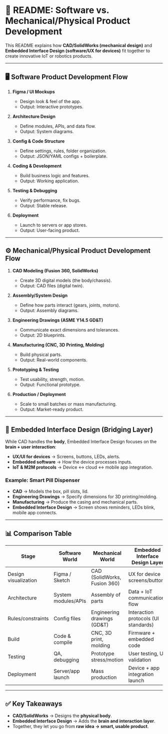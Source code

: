 # 📘 README: Software vs. Mechanical/Physical Product Development

This README explains how **CAD/SolidWorks (mechanical design)** and **Embedded Interface Design (software/UX for devices)** fit together to create innovative IoT or robotics products.

---

## 🖥️ Software Product Development Flow

1. **Figma / UI Mockups**

   * Design look & feel of the app.
   * Output: Interactive prototypes.

2. **Architecture Design**

   * Define modules, APIs, and data flow.
   * Output: System diagrams.

3. **Config & Code Structure**

   * Define settings, rules, folder organization.
   * Output: JSON/YAML configs + boilerplate.

4. **Coding & Development**

   * Build business logic and features.
   * Output: Working application.

5. **Testing & Debugging**

   * Verify performance, fix bugs.
   * Output: Stable release.

6. **Deployment**

   * Launch to servers or app stores.
   * Output: User-facing product.

---

## ⚙️ Mechanical/Physical Product Development Flow

1. **CAD Modeling (Fusion 360, SolidWorks)**

   * Create 3D digital models (the body/chassis).
   * Output: CAD files (digital twin).

2. **Assembly/System Design**

   * Define how parts interact (gears, joints, motors).
   * Output: Assembly diagrams.

3. **Engineering Drawings (ASME Y14.5 GD\&T)**

   * Communicate exact dimensions and tolerances.
   * Output: 2D blueprints.

4. **Manufacturing (CNC, 3D Printing, Molding)**

   * Build physical parts.
   * Output: Real-world components.

5. **Prototyping & Testing**

   * Test usability, strength, motion.
   * Output: Functional prototype.

6. **Production / Deployment**

   * Scale to small batches or mass manufacturing.
   * Output: Market-ready product.

---

## 📱 Embedded Interface Design (Bridging Layer)

While CAD handles the **body**, Embedded Interface Design focuses on the **brain + user interaction**:

* **UX/UI for devices** → Screens, buttons, LEDs, alerts.
* **Embedded software** → How the device processes inputs.
* **IoT & M2M protocols** → Device ↔ cloud ↔ mobile app integration.

### Example: Smart Pill Dispenser

* **CAD** → Models the box, pill slots, lid.
* **Engineering Drawings** → Specify dimensions for 3D printing/molding.
* **Manufacturing** → Produce the casing and mechanical parts.
* **Embedded Interface Design** → Screen shows reminders, LEDs blink, mobile app connects.

---

## 📊 Comparison Table

| Stage                | Software World      | Mechanical World             | Embedded Interface Design Layer      |
| -------------------- | ------------------- | ---------------------------- | ------------------------------------ |
| Design visualization | Figma / Sketch      | CAD (SolidWorks, Fusion 360) | UX for device screens/buttons        |
| Architecture         | System modules/APIs | Assembly of parts            | Data + IoT communication flow        |
| Rules/constraints    | Config files        | Engineering drawings (GD\&T) | Interaction protocols (UI standards) |
| Build                | Code & compile      | CNC, 3D print, molding       | Firmware + embedded code             |
| Testing              | QA, debugging       | Prototype stress/motion      | User testing, UX validation          |
| Deployment           | Server/app launch   | Mass production              | Device + app integration launch      |

---

## ✅ Key Takeaways

* **CAD/SolidWorks** → Designs the **physical body**.
* **Embedded Interface Design** → Adds the **brain and interaction layer**.
* Together, they let you go from **raw idea → smart, usable product**.
